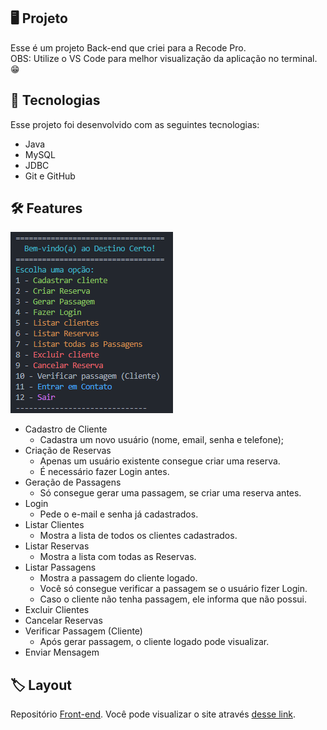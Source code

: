 <p align="center">
</p>

## 🖥️ Projeto
Esse é um projeto Back-end que criei para a Recode Pro. <br>
OBS: Utilize o VS Code para melhor visualização da aplicação no terminal. 😁

## 🚀 Tecnologias
Esse projeto foi desenvolvido com as seguintes tecnologias:

- Java
- MySQL 
- JDBC
- Git e GitHub

## 🛠️ Features

![Menu](image-1.png)

- Cadastro de Cliente
  - Cadastra um novo usuário (nome, email, senha e telefone);
- Criação de Reservas
    - Apenas um usuário existente consegue criar uma reserva.
    - É necessário fazer Login antes.
- Geração de Passagens
    - Só consegue gerar uma passagem, se criar uma reserva antes. 
- Login
    - Pede o e-mail e senha já cadastrados.
- Listar Clientes
    - Mostra a lista de todos os clientes cadastrados.
- Listar Reservas
    - Mostra a lista com todas as Reservas.
- Listar Passagens
    - Mostra a passagem do cliente logado.
    - Você só consegue verificar a passagem se o usuário fizer Login.
    - Caso o cliente não tenha passagem, ele informa que não possui.
- Excluir Clientes
- Cancelar Reservas
- Verificar Passagem (Cliente)
    - Após gerar passagem, o cliente logado pode visualizar.
- Enviar Mensagem

## 🏷️ Layout

Repositório [Front-end](https://github.com/PatsFerrer/recode-projeto).
Você pode visualizar o site através
[desse link](https://patsferrer.github.io/recode-projeto/site/index.html).